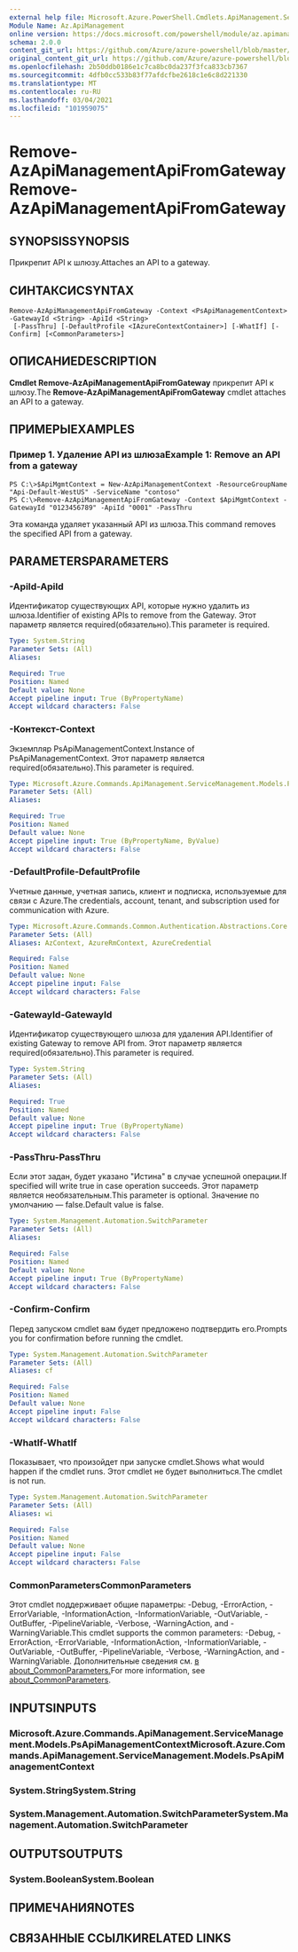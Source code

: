 ```yaml
---
external help file: Microsoft.Azure.PowerShell.Cmdlets.ApiManagement.ServiceManagement.dll-Help.xml
Module Name: Az.ApiManagement
online version: https://docs.microsoft.com/powershell/module/az.apimanagement/remove-azapimanagementapifromgateway
schema: 2.0.0
content_git_url: https://github.com/Azure/azure-powershell/blob/master/src/ApiManagement/ApiManagement/help/Remove-AzApiManagementApiFromGateway.md
original_content_git_url: https://github.com/Azure/azure-powershell/blob/master/src/ApiManagement/ApiManagement/help/Remove-AzApiManagementApiFromGateway.md
ms.openlocfilehash: 2b50ddb0186e1c7ca8bc0da237f3fca833cb7367
ms.sourcegitcommit: 4dfb0cc533b83f77afdcfbe2618c1e6c8d221330
ms.translationtype: MT
ms.contentlocale: ru-RU
ms.lasthandoff: 03/04/2021
ms.locfileid: "101959075"
---
```

# <span data-ttu-id="3fb9f-101">Remove-AzApiManagementApiFromGateway</span><span class="sxs-lookup"><span data-stu-id="3fb9f-101">Remove-AzApiManagementApiFromGateway</span></span>

## <span data-ttu-id="3fb9f-102">SYNOPSIS</span><span class="sxs-lookup"><span data-stu-id="3fb9f-102">SYNOPSIS</span></span>
<span data-ttu-id="3fb9f-103">Прикрепит API к шлюзу.</span><span class="sxs-lookup"><span data-stu-id="3fb9f-103">Attaches an API to a gateway.</span></span>

## <span data-ttu-id="3fb9f-104">СИНТАКСИС</span><span class="sxs-lookup"><span data-stu-id="3fb9f-104">SYNTAX</span></span>

```
Remove-AzApiManagementApiFromGateway -Context <PsApiManagementContext> -GatewayId <String> -ApiId <String>
 [-PassThru] [-DefaultProfile <IAzureContextContainer>] [-WhatIf] [-Confirm] [<CommonParameters>]
```

## <span data-ttu-id="3fb9f-105">ОПИСАНИЕ</span><span class="sxs-lookup"><span data-stu-id="3fb9f-105">DESCRIPTION</span></span>
<span data-ttu-id="3fb9f-106">**Cmdlet Remove-AzApiManagementApiFromGateway** прикрепит API к шлюзу.</span><span class="sxs-lookup"><span data-stu-id="3fb9f-106">The **Remove-AzApiManagementApiFromGateway** cmdlet attaches an API to a gateway.</span></span>

## <span data-ttu-id="3fb9f-107">ПРИМЕРЫ</span><span class="sxs-lookup"><span data-stu-id="3fb9f-107">EXAMPLES</span></span>

### <span data-ttu-id="3fb9f-108">Пример 1. Удаление API из шлюза</span><span class="sxs-lookup"><span data-stu-id="3fb9f-108">Example 1: Remove an API from a gateway</span></span>
```
PS C:\>$ApiMgmtContext = New-AzApiManagementContext -ResourceGroupName "Api-Default-WestUS" -ServiceName "contoso"
PS C:\>Remove-AzApiManagementApiFromGateway -Context $ApiMgmtContext -GatewayId "0123456789" -ApiId "0001" -PassThru
```

<span data-ttu-id="3fb9f-109">Эта команда удаляет указанный API из шлюза.</span><span class="sxs-lookup"><span data-stu-id="3fb9f-109">This command removes the specified API from a gateway.</span></span>

## <span data-ttu-id="3fb9f-110">PARAMETERS</span><span class="sxs-lookup"><span data-stu-id="3fb9f-110">PARAMETERS</span></span>

### <span data-ttu-id="3fb9f-111">-ApiId</span><span class="sxs-lookup"><span data-stu-id="3fb9f-111">-ApiId</span></span>
<span data-ttu-id="3fb9f-112">Идентификатор существующих API, которые нужно удалить из шлюза.</span><span class="sxs-lookup"><span data-stu-id="3fb9f-112">Identifier of existing APIs to remove from the Gateway.</span></span>
<span data-ttu-id="3fb9f-113">Этот параметр является required(обязательно).</span><span class="sxs-lookup"><span data-stu-id="3fb9f-113">This parameter is required.</span></span>

```yaml
Type: System.String
Parameter Sets: (All)
Aliases:

Required: True
Position: Named
Default value: None
Accept pipeline input: True (ByPropertyName)
Accept wildcard characters: False
```

### <span data-ttu-id="3fb9f-114">-Контекст</span><span class="sxs-lookup"><span data-stu-id="3fb9f-114">-Context</span></span>
<span data-ttu-id="3fb9f-115">Экземпляр PsApiManagementContext.</span><span class="sxs-lookup"><span data-stu-id="3fb9f-115">Instance of PsApiManagementContext.</span></span>
<span data-ttu-id="3fb9f-116">Этот параметр является required(обязательно).</span><span class="sxs-lookup"><span data-stu-id="3fb9f-116">This parameter is required.</span></span>

```yaml
Type: Microsoft.Azure.Commands.ApiManagement.ServiceManagement.Models.PsApiManagementContext
Parameter Sets: (All)
Aliases:

Required: True
Position: Named
Default value: None
Accept pipeline input: True (ByPropertyName, ByValue)
Accept wildcard characters: False
```

### <span data-ttu-id="3fb9f-117">-DefaultProfile</span><span class="sxs-lookup"><span data-stu-id="3fb9f-117">-DefaultProfile</span></span>
<span data-ttu-id="3fb9f-118">Учетные данные, учетная запись, клиент и подписка, используемые для связи с Azure.</span><span class="sxs-lookup"><span data-stu-id="3fb9f-118">The credentials, account, tenant, and subscription used for communication with Azure.</span></span>

```yaml
Type: Microsoft.Azure.Commands.Common.Authentication.Abstractions.Core.IAzureContextContainer
Parameter Sets: (All)
Aliases: AzContext, AzureRmContext, AzureCredential

Required: False
Position: Named
Default value: None
Accept pipeline input: False
Accept wildcard characters: False
```

### <span data-ttu-id="3fb9f-119">-GatewayId</span><span class="sxs-lookup"><span data-stu-id="3fb9f-119">-GatewayId</span></span>
<span data-ttu-id="3fb9f-120">Идентификатор существующего шлюза для удаления API.</span><span class="sxs-lookup"><span data-stu-id="3fb9f-120">Identifier of existing Gateway to remove API from.</span></span>
<span data-ttu-id="3fb9f-121">Этот параметр является required(обязательно).</span><span class="sxs-lookup"><span data-stu-id="3fb9f-121">This parameter is required.</span></span>

```yaml
Type: System.String
Parameter Sets: (All)
Aliases:

Required: True
Position: Named
Default value: None
Accept pipeline input: True (ByPropertyName)
Accept wildcard characters: False
```

### <span data-ttu-id="3fb9f-122">-PassThru</span><span class="sxs-lookup"><span data-stu-id="3fb9f-122">-PassThru</span></span>
<span data-ttu-id="3fb9f-123">Если этот задан, будет указано "Истина" в случае успешной операции.</span><span class="sxs-lookup"><span data-stu-id="3fb9f-123">If specified will write true in case operation succeeds.</span></span>
<span data-ttu-id="3fb9f-124">Этот параметр является необязательным.</span><span class="sxs-lookup"><span data-stu-id="3fb9f-124">This parameter is optional.</span></span>
<span data-ttu-id="3fb9f-125">Значение по умолчанию — false.</span><span class="sxs-lookup"><span data-stu-id="3fb9f-125">Default value is false.</span></span>

```yaml
Type: System.Management.Automation.SwitchParameter
Parameter Sets: (All)
Aliases:

Required: False
Position: Named
Default value: None
Accept pipeline input: True (ByPropertyName)
Accept wildcard characters: False
```

### <span data-ttu-id="3fb9f-126">-Confirm</span><span class="sxs-lookup"><span data-stu-id="3fb9f-126">-Confirm</span></span>
<span data-ttu-id="3fb9f-127">Перед запуском cmdlet вам будет предложено подтвердить его.</span><span class="sxs-lookup"><span data-stu-id="3fb9f-127">Prompts you for confirmation before running the cmdlet.</span></span>

```yaml
Type: System.Management.Automation.SwitchParameter
Parameter Sets: (All)
Aliases: cf

Required: False
Position: Named
Default value: None
Accept pipeline input: False
Accept wildcard characters: False
```

### <span data-ttu-id="3fb9f-128">-WhatIf</span><span class="sxs-lookup"><span data-stu-id="3fb9f-128">-WhatIf</span></span>
<span data-ttu-id="3fb9f-129">Показывает, что произойдет при запуске cmdlet.</span><span class="sxs-lookup"><span data-stu-id="3fb9f-129">Shows what would happen if the cmdlet runs.</span></span> <span data-ttu-id="3fb9f-130">Этот cmdlet не будет выполниться.</span><span class="sxs-lookup"><span data-stu-id="3fb9f-130">The cmdlet is not run.</span></span>

```yaml
Type: System.Management.Automation.SwitchParameter
Parameter Sets: (All)
Aliases: wi

Required: False
Position: Named
Default value: None
Accept pipeline input: False
Accept wildcard characters: False
```

### <span data-ttu-id="3fb9f-131">CommonParameters</span><span class="sxs-lookup"><span data-stu-id="3fb9f-131">CommonParameters</span></span>
<span data-ttu-id="3fb9f-132">Этот cmdlet поддерживает общие параметры: -Debug, -ErrorAction, -ErrorVariable, -InformationAction, -InformationVariable, -OutVariable, -OutBuffer, -PipelineVariable, -Verbose, -WarningAction, and -WarningVariable.</span><span class="sxs-lookup"><span data-stu-id="3fb9f-132">This cmdlet supports the common parameters: -Debug, -ErrorAction, -ErrorVariable, -InformationAction, -InformationVariable, -OutVariable, -OutBuffer, -PipelineVariable, -Verbose, -WarningAction, and -WarningVariable.</span></span> <span data-ttu-id="3fb9f-133">Дополнительные сведения см. [в about_CommonParameters.](http://go.microsoft.com/fwlink/?LinkID=113216)</span><span class="sxs-lookup"><span data-stu-id="3fb9f-133">For more information, see [about_CommonParameters](http://go.microsoft.com/fwlink/?LinkID=113216).</span></span>

## <span data-ttu-id="3fb9f-134">INPUTS</span><span class="sxs-lookup"><span data-stu-id="3fb9f-134">INPUTS</span></span>

### <span data-ttu-id="3fb9f-135">Microsoft.Azure.Commands.ApiManagement.ServiceManagement.Models.PsApiManagementContext</span><span class="sxs-lookup"><span data-stu-id="3fb9f-135">Microsoft.Azure.Commands.ApiManagement.ServiceManagement.Models.PsApiManagementContext</span></span>

### <span data-ttu-id="3fb9f-136">System.String</span><span class="sxs-lookup"><span data-stu-id="3fb9f-136">System.String</span></span>

### <span data-ttu-id="3fb9f-137">System.Management.Automation.SwitchParameter</span><span class="sxs-lookup"><span data-stu-id="3fb9f-137">System.Management.Automation.SwitchParameter</span></span>

## <span data-ttu-id="3fb9f-138">OUTPUTS</span><span class="sxs-lookup"><span data-stu-id="3fb9f-138">OUTPUTS</span></span>

### <span data-ttu-id="3fb9f-139">System.Boolean</span><span class="sxs-lookup"><span data-stu-id="3fb9f-139">System.Boolean</span></span>

## <span data-ttu-id="3fb9f-140">ПРИМЕЧАНИЯ</span><span class="sxs-lookup"><span data-stu-id="3fb9f-140">NOTES</span></span>

## <span data-ttu-id="3fb9f-141">СВЯЗАННЫЕ ССЫЛКИ</span><span class="sxs-lookup"><span data-stu-id="3fb9f-141">RELATED LINKS</span></span>
